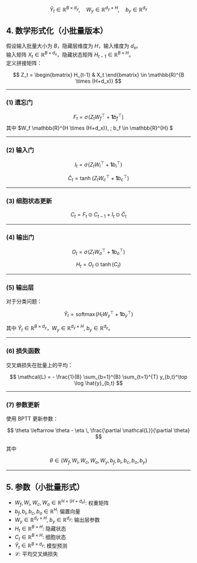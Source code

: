 
$$
\hat{Y}_t \in \mathbb{R}^{B \times d_y}, \quad
W_y \in \mathbb{R}^{d_y \times H}, \quad
b_y \in \mathbb{R}^{d_y}
$$


## 4. 数学形式化（小批量版本）

假设输入批量大小为 $B$，隐藏层维度为 $H$，输入维度为 $d_x$。  
输入矩阵 $X_t \in \mathbb{R}^{B \times d_x}$，隐藏状态矩阵 $H_{t-1} \in \mathbb{R}^{B \times H}$。  
定义拼接矩阵：

$$
Z_t = \begin{bmatrix} H_{t-1} & X_t \end{bmatrix} \in \mathbb{R}^{B \times (H+d_x)}
$$

---

### (1) 遗忘门

$$
F_t = \sigma\!\left(Z_t W_f^\top + \mathbf{1} b_f^\top \right)
$$
其中 $W_f \mathbb{R}^{H \times (H+d_x)}, \; b_f \in \mathbb{R}^{H} $

---

### (2) 输入门
$$
I_t = \sigma\!\left(Z_t W_i^\top + \mathbf{1} b_i^\top \right)
$$

$$
\tilde{C}_t = \tanh\!\left(Z_t W_c^\top + \mathbf{1} b_c^\top \right)
$$

---

### (3) 细胞状态更新

$$
C_t = F_t \odot C_{t-1} + I_t \odot \tilde{C}_t
$$

---

### (4) 输出门
$$
O_t = \sigma\!\left(Z_t W_o^\top + \mathbf{1} b_o^\top \right)
$$

$$
H_t = O_t \odot \tanh(C_t)
$$

---

### (5) 输出层
对于分类问题：

$$
\hat{Y}_t = \text{softmax}\!\left(H_t W_y^\top + \mathbf{1} b_y^\top\right)
$$

其中 $\hat{Y}_t \in \mathbb{R}^{B \times d_y}$，$W_y \in \mathbb{R}^{d_y \times H}, \; b_y \in \mathbb{R}^{d_y}$。

---

### (6) 损失函数
交叉熵损失在批量上的平均：

$$
\mathcal{L} = - \frac{1}{B} \sum_{b=1}^{B} \sum_{t=1}^{T} y_{b,t}^\top \log \hat{y}_{b,t}
$$

---

### (7) 参数更新
使用 BPTT 更新参数：

$$
\theta \leftarrow \theta - \eta \, \frac{\partial \mathcal{L}}{\partial \theta}
$$

其中 

$$
\theta \in \{ W_f, W_i, W_c, W_o, W_y, \, b_f, b_i, b_c, b_o, b_y \}
$$

---

## 5. 参数（小批量形式）

- $W_f, W_i, W_c, W_o \in \mathbb{R}^{H \times (H+d_x)}$: 权重矩阵  
- $b_f, b_i, b_c, b_o \in \mathbb{R}^{H}$: 偏置向量  
- $W_y \in \mathbb{R}^{d_y \times H}, \; b_y \in \mathbb{R}^{d_y}$: 输出层参数  
- $H_t \in \mathbb{R}^{B \times H}$: 隐藏状态  
- $C_t \in \mathbb{R}^{B \times H}$: 细胞状态  
- $\hat{Y}_t \in \mathbb{R}^{B \times d_y}$: 模型预测  
- $\mathcal{L}$: 平均交叉熵损失  
